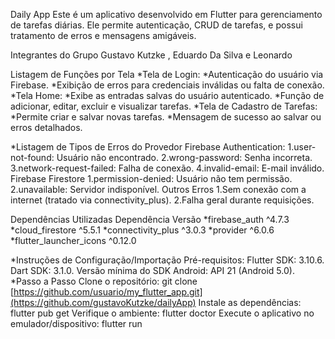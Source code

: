 Daily App
Este é um aplicativo desenvolvido em Flutter para gerenciamento de tarefas diárias. Ele permite autenticação, CRUD de tarefas, e possui tratamento de erros e mensagens amigáveis.

Integrantes do Grupo
Gustavo Kutzke , Eduardo Da Silva e Leonardo 

Listagem de Funções por Tela
*Tela de Login:
  *Autenticação do usuário via Firebase.
  *Exibição de erros para credenciais inválidas ou falta de conexão.
*Tela Home:
  *Exibe as entradas salvas do usuário autenticado.
  *Função de adicionar, editar, excluir e visualizar tarefas.
*Tela de Cadastro de Tarefas:
  *Permite criar e salvar novas tarefas.
  *Mensagem de sucesso ao salvar ou erros detalhados.

  *Listagem de Tipos de Erros do Provedor
Firebase Authentication:
1.user-not-found: Usuário não encontrado.
2.wrong-password: Senha incorreta.
3.network-request-failed: Falha de conexão.
4.invalid-email: E-mail inválido.
Firebase Firestore
1.permission-denied: Usuário não tem permissão.
2.unavailable: Servidor indisponível.
Outros Erros
1.Sem conexão com a internet (tratado via connectivity_plus).
2.Falha geral durante requisições.

Dependências Utilizadas
Dependência	Versão
*firebase_auth	^4.7.3
*cloud_firestore	^5.5.1
*connectivity_plus	^3.0.3
*provider	^6.0.6
*flutter_launcher_icons	^0.12.0

*Instruções de Configuração/Importação
Pré-requisitos:
Flutter SDK: 3.10.6.
Dart SDK: 3.1.0.
Versão mínima do SDK Android: API 21 (Android 5.0).
*Passo a Passo
Clone o repositório:
git clone [https://github.com/usuario/my_flutter_app.git](https://github.com/gustavoKutzke/dailyApp)
Instale as dependências:
flutter pub get
Verifique o ambiente:
flutter doctor
Execute o aplicativo no emulador/dispositivo:
flutter run
